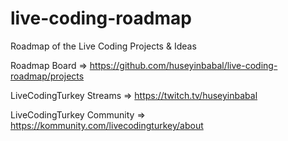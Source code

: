 # live-coding-roadmap
Roadmap of the Live Coding Projects &amp; Ideas

Roadmap Board => https://github.com/huseyinbabal/live-coding-roadmap/projects

LiveCodingTurkey Streams => https://twitch.tv/huseyinbabal

LiveCodingTurkey Community => https://kommunity.com/livecodingturkey/about
